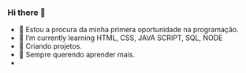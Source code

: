### Hi there 👋


- 🔭 Estou a procura da minha primera oportunidade na programação.
- 🌱 I’m currently learning HTML, CSS, JAVA SCRIPT, SQL, NODE
- 👯 Criando projetos.
- 🤔 Sempre querendo aprender mais.
-

